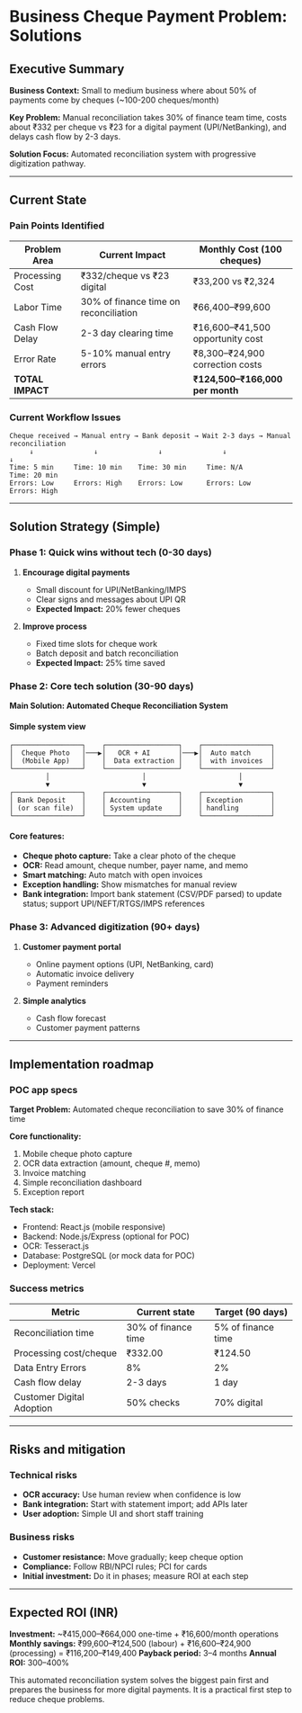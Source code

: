 # Business Cheque Payment Problem: Solutions

## Executive Summary

**Business Context:** Small to medium business where about 50% of payments come by cheques (~100-200 cheques/month)

**Key Problem:** Manual reconciliation takes 30% of finance team time, costs about ₹332 per cheque vs ₹23 for a digital payment (UPI/NetBanking), and delays cash flow by 2-3 days.

**Solution Focus:** Automated reconciliation system with progressive digitization pathway.

---

## Current State

### Pain Points Identified

| Problem Area | Current Impact | Monthly Cost (100 cheques) |
|--------------|----------------|---------------------------|
| Processing Cost | ₹332/cheque vs ₹23 digital | ₹33,200 vs ₹2,324 |
| Labor Time | 30% of finance time on reconciliation | ₹66,400–₹99,600 |
| Cash Flow Delay | 2-3 day clearing time | ₹16,600–₹41,500 opportunity cost |
| Error Rate | 5-10% manual entry errors | ₹8,300–₹24,900 correction costs |
| **TOTAL IMPACT** | | **₹124,500–₹166,000 per month** |

### Current Workflow Issues

```
Cheque received → Manual entry → Bank deposit → Wait 2-3 days → Manual reconciliation
     ↓               ↓               ↓               ↓                 ↓
Time: 5 min     Time: 10 min    Time: 30 min     Time: N/A        Time: 20 min
Errors: Low     Errors: High    Errors: Low      Errors: Low       Errors: High
```

---

## Solution Strategy (Simple)

### Phase 1: Quick wins without tech (0-30 days)

1. **Encourage digital payments**
   - Small discount for UPI/NetBanking/IMPS
   - Clear signs and messages about UPI QR
   - **Expected Impact:** 20% fewer cheques

2. **Improve process**
   - Fixed time slots for cheque work
   - Batch deposit and batch reconciliation
   - **Expected Impact:** 25% time saved

### Phase 2: Core tech solution (30-90 days)

**Main Solution: Automated Cheque Reconciliation System**

#### Simple system view

```
┌─────────────────┐    ┌──────────────────┐    ┌─────────────────┐
│  Cheque Photo   │───▶│   OCR + AI       │───▶│  Auto match     │
│  (Mobile App)   │    │  Data extraction │    │  with invoices  │
└─────────────────┘    └──────────────────┘    └─────────────────┘
         │                       │                       │
         ▼                       ▼                       ▼
┌─────────────────┐    ┌──────────────────┐    ┌─────────────────┐
│ Bank Deposit    │    │ Accounting       │    │ Exception       │
│ (or scan file)  │    │ System update    │    │ handling        │
└─────────────────┘    └──────────────────┘    └─────────────────┘
```

#### Core features:
- **Cheque photo capture:** Take a clear photo of the cheque
- **OCR:** Read amount, cheque number, payer name, and memo
- **Smart matching:** Auto match with open invoices
- **Exception handling:** Show mismatches for manual review
- **Bank integration:** Import bank statement (CSV/PDF parsed) to update status; support UPI/NEFT/RTGS/IMPS references

### Phase 3: Advanced digitization (90+ days)

1. **Customer payment portal**
   - Online payment options (UPI, NetBanking, card)
   - Automatic invoice delivery
   - Payment reminders

2. **Simple analytics**
   - Cash flow forecast
   - Customer payment patterns

---

## Implementation roadmap

### POC app specs

**Target Problem:** Automated cheque reconciliation to save 30% of finance time

**Core functionality:**
1. Mobile cheque photo capture
2. OCR data extraction (amount, cheque #, memo)
3. Invoice matching
4. Simple reconciliation dashboard
5. Exception report

**Tech stack:**
- Frontend: React.js (mobile responsive)
- Backend: Node.js/Express (optional for POC)
- OCR: Tesseract.js
- Database: PostgreSQL (or mock data for POC)
- Deployment: Vercel

### Success metrics

| Metric | Current state | Target (90 days) |
|--------|---------------|------------------|
| Reconciliation time | 30% of finance time | 5% of finance time |
| Processing cost/cheque | ₹332.00 | ₹124.50 |
| Data Entry Errors | 8% | 2% |
| Cash flow delay | 2-3 days | 1 day |
| Customer Digital Adoption | 50% checks | 70% digital |

---

## Risks and mitigation

### Technical risks
- **OCR accuracy:** Use human review when confidence is low
- **Bank integration:** Start with statement import; add APIs later
- **User adoption:** Simple UI and short staff training

### Business risks
- **Customer resistance:** Move gradually; keep cheque option
- **Compliance:** Follow RBI/NPCI rules; PCI for cards
- **Initial investment:** Do it in phases; measure ROI at each step

---

## Expected ROI (INR)

**Investment:** ~₹415,000–₹664,000 one-time + ₹16,600/month operations
**Monthly savings:** ₹99,600–₹124,500 (labour) + ₹16,600–₹24,900 (processing) = ₹116,200–₹149,400
**Payback period:** 3–4 months
**Annual ROI:** 300–400%

This automated reconciliation system solves the biggest pain first and prepares the business for more digital payments. It is a practical first step to reduce cheque problems.